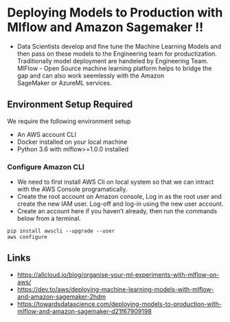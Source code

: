 # Deploying Models to Production with Mlflow and Amazon Sagemaker !!

* Data Scientists develop and fine tune the Machine Learning Models and then pass on these models to the Engineering team for productization. Traditionally model 
  deployment are handeled by Engineering Team. MlFlow - Open Source machine learning platform helps to bridge the gap and can also work seemlessly with the Amazon   
  SageMaker or AzureML services. 

## Environment Setup Required
We require the following environment setup
* An AWS account CLI
* Docker installed on your local machine
* Python 3.6 with mlflow>=1.0.0 installed

### Configure Amazon CLI
* We need to first install AWS Cli on local system so that we can intract with the AWS Console programatically.
* Create the root account on Amazon console, Log in as the root user and create the new IAM user. Log-off and log-in using the new user account.
* Create an account here if you haven’t already, then run the commands below from a terminal.
```
pip install awscli --upgrade --user
aws configure

```


## Links
* https://allcloud.io/blog/organise-your-ml-experiments-with-mlflow-on-aws/
* https://dev.to/aws/deploying-machine-learning-models-with-mlflow-and-amazon-sagemaker-2hdm
* https://towardsdatascience.com/deploying-models-to-production-with-mlflow-and-amazon-sagemaker-d21f67909198
